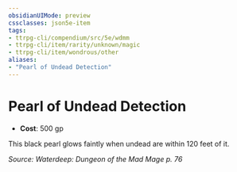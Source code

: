 ```yaml
---
obsidianUIMode: preview
cssclasses: json5e-item
tags:
- ttrpg-cli/compendium/src/5e/wdmm
- ttrpg-cli/item/rarity/unknown/magic
- ttrpg-cli/item/wondrous/other
aliases: 
- "Pearl of Undead Detection"
---
```

# Pearl of Undead Detection


- **Cost**: 500 gp

This black pearl glows faintly when undead are within 120 feet of it.

*Source: Waterdeep: Dungeon of the Mad Mage p. 76*